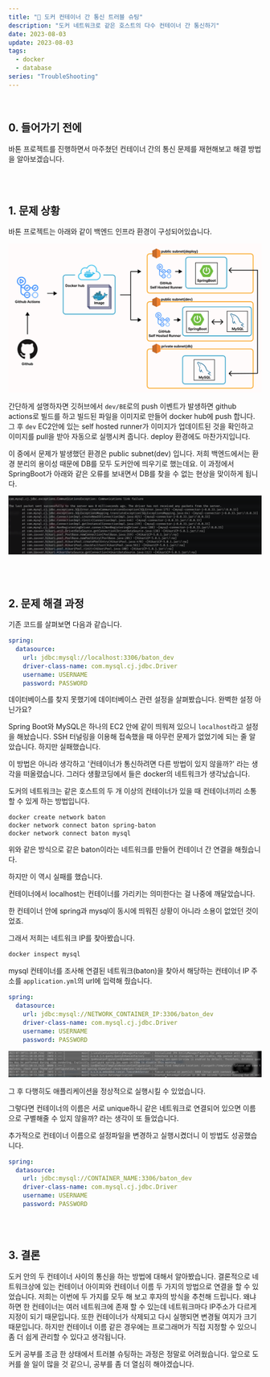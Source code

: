 ```yaml
---
title: "🔫 도커 컨테이너 간 통신 트러블 슈팅"
description: "도커 네트워크로 같은 호스트의 다수 컨테이너 간 통신하기"
date: 2023-08-03
update: 2023-08-03
tags:
  - docker
  - database
series: "TroubleShooting"
---
```


<br/>

## 0. 들어가기 전에

바톤 프로젝트를 진행하면서 마주쳤던 컨테이너 간의 통신 문제를 재현해보고 해결 방법을 알아보겠습니다.

<br/><br/>

## 1. 문제 상황

바톤 프로젝트는 아래와 같이 백엔드 인프라 환경이 구성되어있습니다.

![image-20230729230650096](https://raw.githubusercontent.com/cookienc/typoraImg/image/img/image-20230729230650096.png)

간단하게 설명하자면 깃허브에서 `dev/BE`로의 push 이벤트가 발생하면 github actions로 빌드를 하고 빌드된 파일을 이미지로 만들어 docker hub에 push 합니다. 그 후 `dev` EC2안에 있는 self hosted runner가 이미지가 업데이트된 것을 확인하고 이미지를 pull을 받아 자동으로 실행시켜 줍니다. deploy 환경에도 마찬가지입니다.

이 중에서 문제가 발생했던 환경은 public subnet(dev) 입니다. 저희 백엔드에서는 환경 분리의 용이성 때문에 DB를 모두 도커안에 띄우기로 했는데요. 이 과정에서 SpringBoot가 아래와 같은 오류를 보내면서 DB를 찾을 수 없는 현상을 맞이하게 됩니다.

![image-20230730185009180](https://raw.githubusercontent.com/cookienc/typoraImg/image/img/image-20230730185009180.png)

<br/><br/>

## 2. 문제 해결 과정

기존 코드를 살펴보면 다음과 같습니다.

```yaml
spring:
  datasource:
    url: jdbc:mysql://localhost:3306/baton_dev
    driver-class-name: com.mysql.cj.jdbc.Driver
    username: USERNAME
    password: PASSWORD
```

데이터베이스를 찾지 못했기에 데이터베이스 관련 설정을 살펴봤습니다. 완벽한 설정 아닌가요?

Spring Boot와 MySQL은 하나의 EC2 안에 같이 띄워져 있으니 `localhost`라고 설정을 해놨습니다. SSH 터널링을 이용해 접속했을 때 아무런 문제가 없었기에 되는 줄 알았습니다. 하지만 실패했습니다.

이 방법은 아니라 생각하고 '컨테이너가 통신하려면 다른 방법이 있지 않을까?' 라는 생각을 떠올렸습니다. 그러다 생활코딩에서 들은 docker의 네트워크가 생각났습니다.

도커의 네트워크는 같은 호스트의 두 개 이상의 컨테이너가 있을 때 컨테이너끼리 소통할 수 있게 하는 방법입니다.

```bas
docker create network baton
docker network connect baton spring-baton
docker network connect baton mysql
```

위와 같은 방식으로 같은 baton이라는 네트워크를 만들어 컨테이너 간 연결을 해줬습니다.

하지만 이 역시 실패를 했습니다.

컨테이너에서 localhost는 컨테이너를 가리키는 의미한다는 걸 나중에 깨달았습니다.

한 컨테이너 안에 spring과 mysql이 동시에 띄워진 상황이 아니라 소용이 없었던 것이었죠.

그래서 저희는 네트워크 IP를 찾아봤습니다.

```bash
docker inspect mysql
```

mysql 컨테이너를 조사해 연결된 네트워크(baton)을 찾아서 해당하는 컨테이너 IP 주소를 `application.yml`의 url에 입력해 줬습니다.

```yaml
spring:
  datasource:
    url: jdbc:mysql://NETWORK_CONTAINER_IP:3306/baton_dev
    driver-class-name: com.mysql.cj.jdbc.Driver
    username: USERNAME
    password: PASSWORD
```

![image-20230730201149694](https://raw.githubusercontent.com/cookienc/typoraImg/image/img/image-20230730201149694.png)

그 후 다행히도 애플리케이션을 정상적으로 실행시킬 수 있었습니다.

그렇다면 컨테이너의 이름은 서로 unique하니 같은 네트워크로 연결되어 있으면 이름으로 구별해줄 수 있지 않을까? 라는 생각이 또 들었습니다.

추가적으로 컨테이너 이름으로 설정파일을 변경하고 실행시켰더니 이 방법도 성공했습니다.

```yaml
spring:
  datasource:
    url: jdbc:mysql://CONTAINER_NAME:3306/baton_dev
    driver-class-name: com.mysql.cj.jdbc.Driver
    username: USERNAME
    password: PASSWORD
```



<br/><br/>

## 3. 결론

도커 안의 두 컨테이너 사이의 통신을 하는 방법에 대해서 알아봤습니다. 결론적으로 네트워크상에 있는 컨테이너 아이피와 컨테이너 이름 두 가지의 방법으로 연결을 할 수 있었습니다. 저희는 이번에 두 가지를 모두 해 보고 후자의 방식을 추천해 드립니다. 왜냐하면 한 컨테이너는 여러 네트워크에 존재 할 수 있는데 네트워크마다 IP주소가 다르게 지정이 되기 때문입니다. 또한 컨테이너가 삭제되고 다시 실행되면 변경될 여지가 크기 때문입니다. 하지만 컨테이너 이름 같은 경우에는 프로그래머가 직접 지정할 수 있으니 좀 더 쉽게 관리할 수 있다고 생각됩니다.

도커 공부를 조금 한 상태에서 트러블 슈팅하는 과정은 정말로 어려웠습니다. 앞으로 도커를 쓸 일이 많을 것 같으니, 공부를 좀 더 열심히 해야겠습니다.
